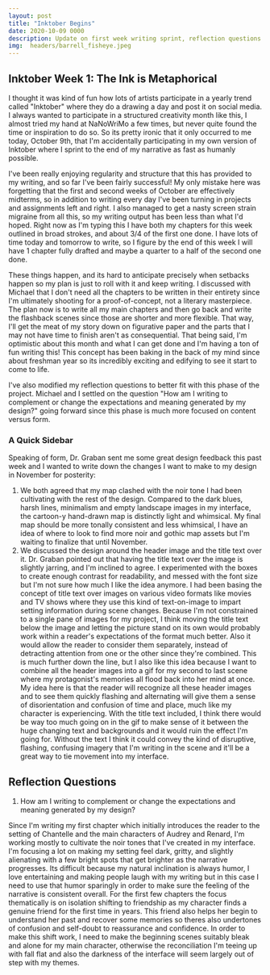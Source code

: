 ```yaml
---
layout: post
title: "Inktober Begins"
date: 2020-10-09 0000
description: Update on first week writing sprint, reflection questions update and modified goals.
img:  headers/barrell_fisheye.jpeg
---
```


## Inktober Week 1: The Ink is Metaphorical

I thought it was kind of fun how lots of artists participate in a yearly trend called "Inktober" where they do a drawing a day and post it on social media. I always wanted to participate in a structured creativity month like this, I almost tried my hand at NaNoWriMo a few times, but never quite found the time or inspiration to do so. So its pretty ironic that it only occurred to me today, October 9th, that I'm accidentally participating in my own version of Inktober where I sprint to the end of my narrative as fast as humanly possible. 

I've been really enjoying regularity and structure that this has provided to my writing, and so far I've been fairly successful! My only mistake here was forgetting that the first and second weeks of October are effectively midterms, so in addition to writing every day I've been turning in projects and assignments left and right. I also managed to get a nasty screen strain migraine from all this, so my writing output has been less than what I'd hoped. Right now as I'm typing this I have both my chapters for this week outlined in broad strokes, and about 3/4 of the first one done. I have lots of time today and tomorrow to write, so I figure by the end of this week I will have 1 chapter fully drafted and maybe a quarter to a half of the second one done. 

These things happen, and its hard to anticipate precisely when setbacks happen so my plan is just to roll with it and keep writing. I discussed with Michael that I don't need all the chapters to be written in their entirety since I'm ultimately shooting for a proof-of-concept, not a literary masterpiece. The plan now is to write all my main chapters and then go back and write the flashback scenes since those are shorter and more flexible. That way, I'll get the meat of my story down on figurative paper and the parts that I may not have time to finish aren't as consequential. That being said, I'm optimistic about this month and what I can get done and I'm having a ton of fun writing this! This concept has been baking in the back of my mind since about freshman year so its incredibly exciting and edifying to see it start to come to life.

I've also modified my reflection questions to better fit with this phase of the project. Michael and I settled on the question "How am I writing to complement or change the expectations and meaning generated by my design?" going forward since this phase is much more focused on content versus form. 

### A Quick Sidebar

Speaking of form, Dr. Graban sent me some great design feedback this past week and I wanted to write down the changes I want to make to my design in November for posterity:

1. We both agreed that my map clashed with the noir tone I had been cultivating with the rest of the design. Compared to the dark blues, harsh lines, minimalism and empty landscape images in my interface, the cartoon-y hand-drawn map is distinctly light and whimsical. My final map should be more tonally consistent and less whimsical, I have an idea of where to look to find more noir and gothic map assets but I'm waiting to finalize that until November.
2. We discussed the design around the header image and the title text over it. Dr. Graban pointed out that having the title text over the image is slightly jarring, and I'm inclined to agree. I experimented with the boxes to create enough contrast for readability, and messed with the font size but I'm not sure how much I like the idea anymore. I had been basing the concept of title text over images on various video formats like movies and TV shows where they use this kind of text-on-image to impart setting information during scene changes. Because I'm not constrained to a single pane of images for my project, I think moving the title text below the image and letting the picture stand on its own would probably work within a reader's expectations of the format much better. Also it would allow the reader to consider them separately, instead of detracting attention from one or the other since they're combined. This is much further down the line, but I also like this idea because I want to combine all the header images into a gif for my second to last scene where my protagonist's memories all flood back into her mind at once. My idea here is that the reader will recognize all these header images and to see them quickly flashing and alternating will give them a sense of disorientation and confusion of time and place, much like my character is experiencing. With the title text included, I think there would be way too much going on in the gif to make sense of it between the huge changing text and backgrounds and it would ruin the effect I'm going for. Without the text I think it could convey the kind of disruptive, flashing, confusing imagery that I'm writing in the scene and it'll be a great way to tie movement into my interface. 

## Reflection Questions

1) How am I writing to complement or change the expectations and meaning generated by my design?

Since I'm writing my first chapter which initially introduces the reader to the setting of Chantelle and the main characters of Audrey and Renard, I'm working mostly to cultivate the noir tones that I've created in my interface. I'm focusing a lot on making my setting feel dark, gritty, and slightly alienating with a few bright spots that get brighter as the narrative progresses. Its difficult because my natural inclination is always humor, I love entertaining and making people laugh with my writing but in this case I need to use that humor sparingly in order to make sure the feeling of the narrative is consistent overall. For the first few chapters the focus thematically is on isolation shifting to friendship as my character finds a genuine friend for the first time in years. This friend also helps her begin to understand her past and recover some memories so theres also undertones of confusion and self-doubt to reassurance and confidence. In order to make this shift work, I need to make the beginning scenes suitably bleak and alone for my main character, otherwise the reconciliation I'm teeing up with fall flat and also the darkness of the interface will seem largely out of step with my themes. 

